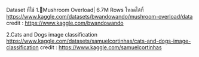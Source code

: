 Dataset ที่ใช้
1.🍄Mushroom Overload| 6.7M Rows
โหลดได้ที่ https://www.kaggle.com/datasets/bwandowando/mushroom-overload/data
credit : https://www.kaggle.com/bwandowando

2.Cats and Dogs image classification
https://www.kaggle.com/datasets/samuelcortinhas/cats-and-dogs-image-classification
credit : https://www.kaggle.com/samuelcortinhas
